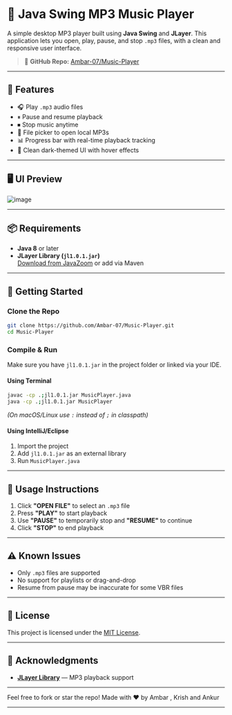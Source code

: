 
# 🎵 Java Swing MP3 Music Player

A simple desktop MP3 player built using **Java Swing** and **JLayer**. This application lets you open, play, pause, and stop `.mp3` files, with a clean and responsive user interface.

> 📍 **GitHub Repo:** [Ambar-07/Music-Player](https://github.com/Ambar-07/Music-Player)

---

## 🚀 Features

- 🎧 Play `.mp3` audio files
- ⏸ Pause and resume playback
- ⏹ Stop music anytime
- 📁 File picker to open local MP3s
- 📊 Progress bar with real-time playback tracking
- 🌙 Clean dark-themed UI with hover effects

---

## 🖥️ UI Preview

![image](https://github.com/user-attachments/assets/620a32a3-bbd0-4045-94eb-1c5f6576f479)


---

## 📦 Requirements

- **Java 8** or later
- **JLayer Library (`jl1.0.1.jar`)**  
  [Download from JavaZoom](http://www.javazoom.net/javalayer/javalayer.html) or add via Maven

---

## 🧰 Getting Started

### Clone the Repo

```bash
git clone https://github.com/Ambar-07/Music-Player.git
cd Music-Player
````

### Compile & Run

Make sure you have `jl1.0.1.jar` in the project folder or linked via your IDE.

#### Using Terminal

```bash
javac -cp .;jl1.0.1.jar MusicPlayer.java
java -cp .;jl1.0.1.jar MusicPlayer
```

*(On macOS/Linux use `:` instead of `;` in classpath)*

#### Using IntelliJ/Eclipse

1. Import the project
2. Add `jl1.0.1.jar` as an external library
3. Run `MusicPlayer.java`

---

## 📝 Usage Instructions

1. Click **"OPEN FILE"** to select an `.mp3` file
2. Press **"PLAY"** to start playback
3. Use **"PAUSE"** to temporarily stop and **"RESUME"** to continue
4. Click **"STOP"** to end playback

---

## ⚠️ Known Issues

* Only `.mp3` files are supported
* No support for playlists or drag-and-drop
* Resume from pause may be inaccurate for some VBR files

---

## 📃 License

This project is licensed under the [MIT License](LICENSE).

---

## 🙌 Acknowledgments

* **[JLayer Library](http://www.javazoom.net/javalayer/javalayer.html)** — MP3 playback support

---

Feel free to fork or star the repo!
Made with ❤️ by Ambar , Krish and Ankur 



---
